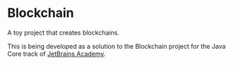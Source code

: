# Blockchain

A toy project that creates blockchains.

This is being developed as a solution to the Blockchain project for the Java
Core track of [JetBrains Academy](https://hyperskill.org/tracks).
